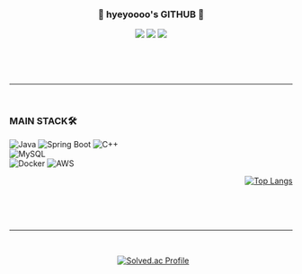<div align="center">

  
  ### 🐹 hyeyoooo's GITHUB 🐹

 <a href="https://github.com/hyeyoooo"><img src="https://hits.seeyoufarm.com/api/count/incr/badge.svg?url=https%3A%2F%2Fgithub.com%2Fhyeyoooo&count_bg=%23000000&title_bg=%23000000&icon=github.svg&icon_color=%23E7E7E7&title=GitHub&edge_flat=false)"/></a> <a href="https://solved.ac/12qwpo50"><img src="http://mazassumnida.wtf/api/mini/generate_badge?boj=12qwpo50"/></a>
 <a href="https://hyeyoooo.tistory.com/"><img src="https://img.shields.io/badge/TISTORY BLOG-000000?style=flat-square&logo=tistory&logoColor=white"/></a><br>


<div align="center">
  


 <br>
 <br>
  <br>
</div>
</div>

 ---

 <br>

 <div align="left">

### MAIN STACK🛠️
![Java](https://img.shields.io/badge/Java-ED8B00?style=for-the-badge&logo=openjdk&logoColor=white) 
![Spring Boot](https://img.shields.io/badge/Spring%20Boot-6DB33F?style=for-the-badge&logo=spring-boot&logoColor=white)
![C++](https://img.shields.io/badge/C++-00599C?style=for-the-badge&logo=C%2B%2B&logoColor=white)
<br>
![MySQL](https://img.shields.io/badge/MySQL-00000F?style=for-the-badge&logo=mysql&logoColor=white)
<br>
![Docker](https://img.shields.io/badge/docker-%230db7ed.svg?style=for-the-badge&logo=docker&logoColor=white)
![AWS](https://img.shields.io/badge/AWS-%23FF9900.svg?style=for-the-badge&logo=amazon-aws&logoColor=white)
<br>

<div align="right">
  
[![Top Langs](https://github-readme-stats.vercel.app/api/top-langs/?username=hyeyoooo)](https://github.com/anuraghazra/github-readme-stats)

<br><br><br>

---

<br>

<div align="center">

&nbsp; [![Solved.ac Profile](http://mazassumnida.wtf/api/v2/generate_badge?boj=12qwpo50)](https://solved.ac/12qwpo50/)
